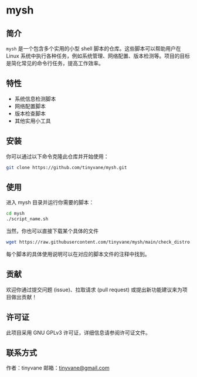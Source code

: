 # mysh

## 简介

`mysh` 是一个包含多个实用的小型 shell 脚本的仓库。这些脚本可以帮助用户在 Linux 系统中执行各种任务，例如系统管理、网络配置、版本检测等。项目的目标是简化常见的命令行任务，提高工作效率。

## 特性

- 系统信息检测脚本
- 网络配置脚本
- 版本检查脚本
- 其他实用小工具

## 安装

你可以通过以下命令克隆此仓库并开始使用：

```bash
git clone https://github.com/tinyvane/mysh.git
```

## 使用

进入 mysh 目录并运行你需要的脚本：
```bash
cd mysh
./script_name.sh
```

当然，你也可以直接下载某个具体的文件

```bash
wget https://raw.githubusercontent.com/tinyvane/mysh/main/check_distro.sh
```

每个脚本的具体使用说明可以在对应的脚本文件的注释中找到。

## 贡献
欢迎你通过提交问题 (issue)、拉取请求 (pull request) 或提出新功能建议来为项目做出贡献！

## 许可证
此项目采用 GNU GPLv3 许可证，详细信息请参阅许可证文件。

## 联系方式
作者：tinyvane
邮箱：tinyvane@gmail.com
